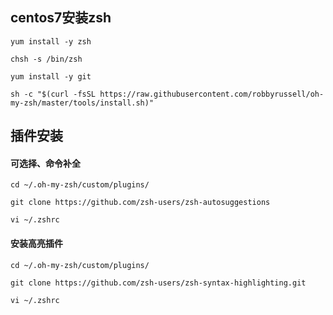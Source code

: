 ## centos7安装zsh

`yum install -y zsh`

`chsh -s /bin/zsh`                  

`yum install -y git`                    

`sh -c "$(curl -fsSL https://raw.githubusercontent.com/robbyrussell/oh-my-zsh/master/tools/install.sh)"`


## 插件安装
#### 可选择、命令补全
```
cd ~/.oh-my-zsh/custom/plugins/

git clone https://github.com/zsh-users/zsh-autosuggestions

vi ~/.zshrc
```


#### 安装高亮插件
```
cd ~/.oh-my-zsh/custom/plugins/

git clone https://github.com/zsh-users/zsh-syntax-highlighting.git

vi ~/.zshrc
```



